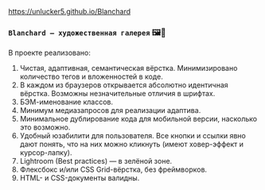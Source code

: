 https://unlucker5.github.io/Blanchard

### `Blanchard — художественная галерея` 🖼️👀

В проекте реализовано:

1) Чистая, адаптивная, семантическая вёрстка. Минимизировано количество тегов и вложенностей в коде.
2) В каждом из браузеров открывается абсолютно идентичная вёрстка. Возможны незначительные отличия в шрифтах.
3) БЭМ-именование классов.
4) Минимум медиазапросов для реализации адаптива.
5) Минимальное дублирование кода для мобильной версии, насколько это возможно.
6) Удобный юзабилити для пользователя. Все кнопки и ссылки явно дают понять, что на них можно кликнуть (имеют ховер-эффект и курсор-лапку).
7) Lightroom (Best practices) — в зелёной зоне.
8) Флексбокс и/или CSS Grid-вёрстка, без фреймворков.
9) HTML- и CSS-документы валидны.
